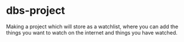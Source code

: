 # dbs-project
Making a project which will store as a watchlist, where you can add the things you want to watch on the internet and things you have watched.
